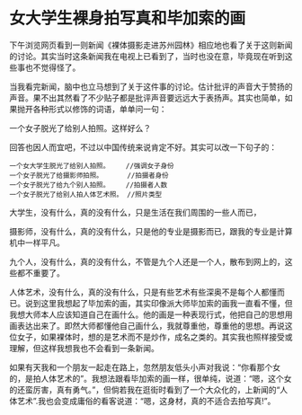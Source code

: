 女大学生裸身拍写真和毕加索的画
=====

下午浏览网页看到一则新闻《裸体摄影走进苏州园林》相应地也看了关于这则新闻的讨论。其实当时这条新闻我在电视上已看到了，当时也没在意，毕竟现在听到这些事也不觉得怪了。

当我看完新闻，脑中也立马想到了关于这件事的讨论。估计批评的声音大于赞扬的声音。果不出其然看了不少贴子都是批评声音要远远大于表扬声。其实也简单，如果抛开各种形式以修饰的词语，单单问一句：

一个女子脱光了给别人拍照。这样好么？

回答也因人而宜吧，不过以中国传统来说肯定不好。其实可以改一下句子的：

```text
一个女大学生脱光了给别人拍照。    //强调女子身份
一个女子脱光了给摄影师拍照。      //拍摄者身份
一个女子脱光了给九个别人拍照。    //拍摄者人数
一个女子脱光了给别人拍人体艺术照。 //照片类型
```

大学生，没有什么，真的没有什么，只是生活在我们周围的一些人而已，

摄影师，没有什么，真的没有什么，只是他的专业是摄影而已，跟我的专业是计算机中一样平凡。

九个人，没有什么，真的没有什么，不管是九个人还是一个人，散布到网上的，这些都不重要了。

人体艺术，没有什么，真的没有什么，只是有些艺术有些深奥不是每个人都懂而已。说到这里我想起了毕加索的画，其实印像派大师毕加索的画我一直看不懂，但我想大师本人应该知道自己在画什么。他的画是一种表现行式，他把自己的思想用画表达出来了。即然大师都懂他自己画什么，我就尊重他，尊重他的思想。再说这位女子，如果裸体时，想的是艺术而不是炒作，成名之类的。其实我也照样接受或理解，但这样我想我也不会看到一条新闻。

如果有天我和一个朋友一起走在路上，忽然朋友低头小声对我说：“你看那个女的，是拍人体艺术的”。我想法跟看毕加索的画一样，很单纯，说道：“嗯，这个女的还蛮厉害，真有勇气。”，但倘若我在逛街时看到了一个大众化的，上新闻的“人体艺术”.我也会变成庸俗的看客说道：“嗯，这身材，真的不适合去拍写真!”。
